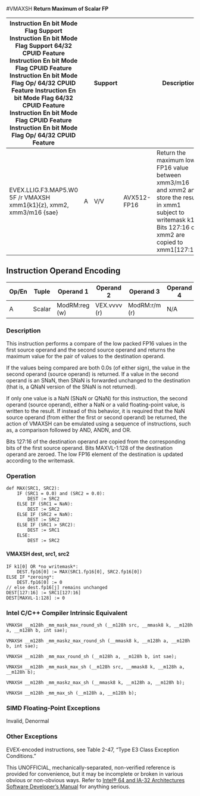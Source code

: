 #VMAXSH
**Return Maximum of Scalar FP**

| Instruction En bit Mode Flag Support Instruction En bit Mode Flag Support 64/32 CPUID Feature Instruction En bit Mode Flag CPUID Feature Instruction En bit Mode Flag Op/ 64/32 CPUID Feature Instruction En bit Mode Flag 64/32 CPUID Feature Instruction En bit Mode Flag CPUID Feature Instruction En bit Mode Flag Op/ 64/32 CPUID Feature |     | Support |             | Description                                                                                                                                                       |
| ---------------------------------------------------------------------------------------------------------------------------------------------------------------------------------------------------------------------------------------------------------------------------------------------------------------------------------------------- | --- | ------- | ----------- | ----------------------------------------------------------------------------------------------------------------------------------------------------------------- |
| EVEX.LLIG.F3.MAP5.W0 5F /r VMAXSH xmm1{k1}{z}, xmm2, xmm3/m16 {sae}                                                                                                                                                                                                                                                                            | A   | V/V     | AVX512-FP16 | Return the maximum low FP16 value between xmm3/m16 and xmm2 and store the result in xmm1 subject to writemask k1. Bits 127:16 of xmm2 are copied to xmm1[127:16]. |

## Instruction Operand Encoding

| Op/En | Tuple  | Operand 1     | Operand 2    | Operand 3     | Operand 4 |
| ----- | ------ | ------------- | ------------ | ------------- | --------- |
| A     | Scalar | ModRM:reg (w) | VEX.vvvv (r) | ModRM:r/m (r) | N/A       |

### Description

This instruction performs a compare of the low packed FP16 values in the first source operand and the second source operand and returns the maximum value for the pair of values to the destination operand.

If the values being compared are both 0.0s (of either sign), the value in the second operand (source operand) is returned. If a value in the second operand is an SNaN, then SNaN is forwarded unchanged to the destination (that is, a QNaN version of the SNaN is not returned).

If only one value is a NaN (SNaN or QNaN) for this instruction, the second operand (source operand), either a NaN or a valid floating-point value, is written to the result. If instead of this behavior, it is required that the NaN source operand (from either the first or second operand) be returned, the action of VMAXSH can be emulated using a sequence of instructions, such as, a comparison followed by AND, ANDN, and OR.

Bits 127:16 of the destination operand are copied from the corresponding bits of the first source operand. Bits MAXVL-1:128 of the destination operand are zeroed. The low FP16 element of the destination is updated according to the writemask.

### Operation

```
def MAX(SRC1, SRC2):
    IF (SRC1 = 0.0) and (SRC2 = 0.0):
        DEST := SRC2
    ELSE IF (SRC1 = NaN):
        DEST := SRC2
    ELSE IF (SRC2 = NaN):
        DEST := SRC2
    ELSE IF (SRC1 > SRC2):
        DEST := SRC1
    ELSE:
        DEST := SRC2

```

#### VMAXSH dest, src1, src2

```
IF k1[0] OR *no writemask*:
    DEST.fp16[0] := MAX(SRC1.fp16[0], SRC2.fp16[0])
ELSE IF *zeroing*:
    DEST.fp16[0] := 0
// else dest.fp16[j] remains unchanged
DEST[127:16] := SRC1[127:16]
DEST[MAXVL-1:128] := 0

```

### Intel C/C++ Compiler Intrinsic Equivalent

```
VMAXSH __m128h _mm_mask_max_round_sh (__m128h src, __mmask8 k, __m128h a, __m128h b, int sae);

```

```
VMAXSH __m128h _mm_maskz_max_round_sh (__mmask8 k, __m128h a, __m128h b, int sae);

```

```
VMAXSH __m128h _mm_max_round_sh (__m128h a, __m128h b, int sae);

```

```
VMAXSH __m128h _mm_mask_max_sh (__m128h src, __mmask8 k, __m128h a, __m128h b);

```

```
VMAXSH __m128h _mm_maskz_max_sh (__mmask8 k, __m128h a, __m128h b);

```

```
VMAXSH __m128h _mm_max_sh (__m128h a, __m128h b);

```

### SIMD Floating-Point Exceptions

Invalid, Denormal

### Other Exceptions

EVEX-encoded instructions, see Table 2-47, “Type E3 Class Exception Conditions.”

This UNOFFICIAL, mechanically-separated, non-verified reference is provided for convenience, but it may be
incomplete or broken in various obvious or non-obvious
ways. Refer to [Intel® 64 and IA-32 Architectures Software Developer’s Manual](https://software.intel.com/en-us/download/intel-64-and-ia-32-architectures-sdm-combined-volumes-1-2a-2b-2c-2d-3a-3b-3c-3d-and-4) for anything serious.
